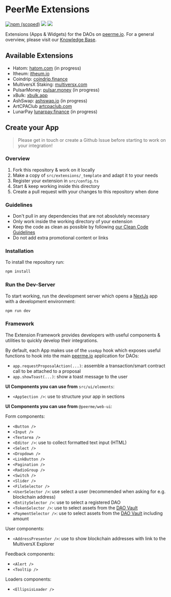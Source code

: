 # PeerMe Extensions

[![npm (scoped)](https://img.shields.io/npm/v/@peerme/extensions?style=for-the-badge)](https://www.npmjs.com/package/@peerme/extensions)
[![](https://img.shields.io/twitter/follow/PeerMeHQ?color=%23555555&label=Follow%20PeerMe&logo=twitter&style=for-the-badge)](https://twitter.com/PeerMeHQ)
[![](https://dcbadge.vercel.app/api/server/sDeejyk3VR)](https://discord.gg/sDeejyk3VR)

Extensions (Apps & Widgets) for the DAOs on [peerme.io](https://peerme.io). For a general overview, please visit our [Knowledge Base](https://know.peerme.io/developers/extensions.html).

## Available Extensions

- Hatom: [hatom.com](https://hatom.com) (in progress)
- Itheum: [itheum.io](https://www.itheum.io)
- Coindrip: [coindrip.finance](https://coindrip.finance)
- MultiversX Staking: [multiversx.com](https://multiversx.com)
- PulsarMoney: [pulsar.money](https://pulsar.money) (in progress)
- xBulk: [xbulk.app](https://xbulk.app)
- AshSwap: [ashswap.io](https://ashswap.io) (in progress)
- ArtCPAClub [artcpaclub.com](https://marketplace.artcpaclub.com)
- LunarPay [lunarpay.finance](https://lunarpay.finance) (in progress)

## Create your App

> Please get in touch or create a Github Issue before starting to work on your integration!

### Overview

1. Fork this repository & work on it locally
2. Make a copy of `src/extensions/_template` and adapt it to your needs
3. Register your extension in `src/config.ts`
4. Start & keep working inside this directory
5. Create a pull request with your changes to this repository when done

### Guidelines

- Don't pull in any dependencies that are not absolutely necessary
- Only work inside the working directory of your extension
- Keep the code as clean as possible by following [our Clean Code Guidelines](https://know.peerme.io/developers/clean-code.html)
- Do not add extra promotional content or links

### Installation

To install the repository run:

```bash
npm install
```

### Run the Dev-Server

To start working, run the development server which opens a [NextJs](https://nextjs.org) app with a development environment:

```bash
npm run dev
```

### Framework

The Extension Framework provides developers with useful components & utilities to quickly develop their integrations.

By default, each App makes use of the `useApp` hook which exposes useful functions to hook into the main [peerme.io](https://peerme.io) application for DAOs:

- `app.requestProposalAction(...)`: assemble a transaction/smart contract call to be attached to a proposal
- `app.showToast(...)`: show a toast message to the user

**UI Components you can use from** `src/ui/elements`:

- `<AppSection />`: use to structure your app in sections

**UI Components you can use from** `@peerme/web-ui`:

Form components:

- `<Button />`
- `<Input />`
- `<Textarea />`
- `<Editor />`: use to collect formatted text input (HTML)
- `<Select />`
- `<Dropdown />`
- `<LinkButton />`
- `<Pagination />`
- `<RadioGroup />`
- `<Switch />`
- `<Slider />`
- `<FileSelector />`
- `<UserSelector />`: use select a user (recommended when asking for e.g. blockchain address)
- `<EntitySelector />`: use to select a registered DAO
- `<TokenSelector />`: use to select assets from the [DAO Vault](https://know.peerme.io/daos/vault.html)
- `<PaymentSelector />`: use to select assets from the [DAO Vault](https://know.peerme.io/daos/vault.html) including amount

User components:

- `<AddressPresenter />`: use to show blockchain addresses with link to the MultiversX Explorer

Feedback components:

- `<Alert />`
- `<Tooltip />`

Loaders components:

- `<EllipsisLoader />`

